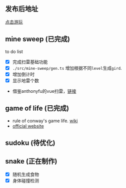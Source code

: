 ## 发布后地址
[点击游玩](https://game-playground.vercel.app/)


## mine sweep (**已完成**)
to do list
- [x] 完成扫雷基础功能
- [x]  `./src/mine-sweep/gen.ts` 增加根据不同`level`生成`gird`.
- [x] 增加倒计时 
- [x] 显示地雷个数

- 借鉴anthonyfu的vue扫雷，[链接](https://www.bilibili.com/video/BV1ia411b7jY/?spm_id_from=333.999.0.0)

## game of life (**已完成**)
- rule of conway's game life. [wiki](https://en.wikipedia.org/wiki/Conway%27s_Game_of_Life)
- [official website](https://conwaylife.com/)

## sudoku (**待优化**)

## snake (**正在制作**)
- [x] 随机生成食物
- [x] 身体碰撞检测